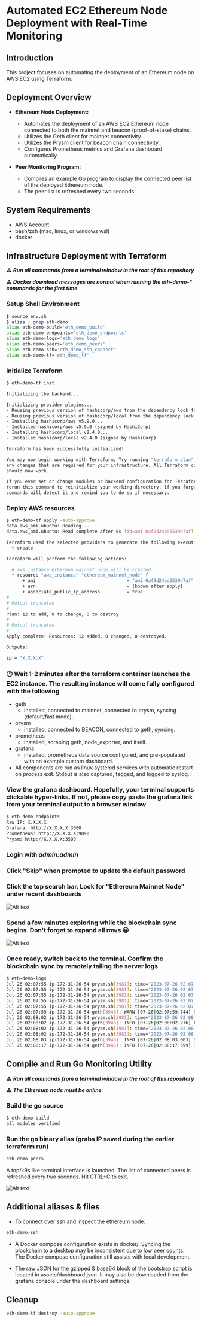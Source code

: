 # Automated EC2 Ethereum Node Deployment with Real-Time Monitoring

## Introduction

This project focuses on automating the deployment of an Ethereum node on AWS EC2 using Terraform.

## Deployment Overview

- **Ethereum Node Deployment:**
  - Automates the deployment of an AWS EC2 Ethereum node connected to both the mainnet and beacon (proof-of-stake) chains.
  - Utilizes the Geth client for mainnet connectivity.
  - Utilizes the Prysm client for beacon chain connectivity.
  - Configures Prometheus metrics and Grafana dashboard automatically.

- **Peer Monitoring Program:**
  - Compiles an example Go program to display the connected peer list of the deployed Ethereum node.
  - The peer list is refreshed every two seconds.

## System Requirements

- AWS Account
- bash/zsh (mac, linux, or windows wsl)
- docker

## Infrastructure Deployment with Terraform

:warning: ***Run all commands from a terminal window in the root of this repository***

:warning: ***Docker download messages are normal when running the eth-demo-\* commands for the first time***

### Setup Shell Environment

```bash
$ source env.sh 
$ alias | grep eth-demo
alias eth-demo-build='eth_demo_build'
alias eth-demo-endpoints='eth_demo_endpoints'
alias eth-demo-logs='eth_demo_logs'
alias eth-demo-peers='eth_demo_peers'
alias eth-demo-ssh='eth_demo_ssh_connect'
alias eth-demo-tf='eth_demo_tf'
```

### Initialize Terraform

```bash
$ eth-demo-tf init

Initializing the backend...

Initializing provider plugins...
- Reusing previous version of hashicorp/aws from the dependency lock file
- Reusing previous version of hashicorp/local from the dependency lock file
- Installing hashicorp/aws v5.9.0...
- Installed hashicorp/aws v5.9.0 (signed by HashiCorp)
- Installing hashicorp/local v2.4.0...
- Installed hashicorp/local v2.4.0 (signed by HashiCorp)

Terraform has been successfully initialized!

You may now begin working with Terraform. Try running "terraform plan" to see
any changes that are required for your infrastructure. All Terraform commands
should now work.

If you ever set or change modules or backend configuration for Terraform,
rerun this command to reinitialize your working directory. If you forget, other
commands will detect it and remind you to do so if necessary.
```

### Deploy AWS resources

```bash
$ eth-demo-tf apply -auto-approve
data.aws_ami.ubuntu: Reading...
data.aws_ami.ubuntu: Read complete after 0s [id=ami-0af9d24bd5539d7af]

Terraform used the selected providers to generate the following execution plan. Resource actions are indicated with the following symbols:
  + create

Terraform will perform the following actions:

  # aws_instance.ethereum_mainnet_node will be created
  + resource "aws_instance" "ethereum_mainnet_node" {
      + ami                                  = "ami-0af9d24bd5539d7af"
      + arn                                  = (known after apply)
      + associate_public_ip_address          = true
#
# Output truncated
#
Plan: 12 to add, 0 to change, 0 to destroy.
#
# Output truncated
#
Apply complete! Resources: 12 added, 0 changed, 0 destroyed.

Outputs:

ip = "X.X.X.X"
```

### :clock1: Wait 1-2 minutes after the terraform container launches the EC2 instance. The resulting instance will come fully configured with the following

- geth
  - installed, connected to mainnet, connected to prysm, syncing (default/fast mode).
- prysm
  - installed, connected to BEACON, connected to geth, syncing.
- prometheus
  - installed, scraping geth, node_exporter, and itself.
- grafana
  - installed, prometheus data source configured, and pre-populated with an example custom dashboard.
- All components are run as linux systemd services with automatic restart on process exit. Stdout is also captured, tagged, and logged to syslog.

### View the grafana dashboard. Hopefully, your terminal supports clickable hyper-links.  If not, please copy paste the grafana link from your terminal output to a browser window

```bash
$ eth-demo-endpoints 
Raw IP: X.X.X.X
Grafana: http://X.X.X.X:3000
Prometheus: http://X.X.X.X:9090
Prysm: http://X.X.X.X:3500
```

### Login with ***admin:admin***

### Click "Skip" when prompted to update the default password

### Click the top search bar. Look for "Ethereum Mainnet Node" under recent dashboards

![Alt text](assets/dashboard-search.png)

### Spend a few minutes exploring while the blockchain sync begins.  Don't forget to expand all rows :grinning:

![Alt text](assets/dashboard-expand.png)

### Once ready, switch back to the terminal. Confirm the blockchain sync by remotely tailing the server logs

```bash
$ eth-demo-logs
Jul 26 02:07:55 ip-172-31-26-54 prysm.sh[3981]: time="2023-07-26 02:07:55" level=info msg="Called new payload with optimistic block" payloadBlockHash=0x15322b43fb4e prefix=blockchain slot=6724922
Jul 26 02:07:55 ip-172-31-26-54 prysm.sh[3981]: time="2023-07-26 02:07:55" level=info msg="Called new payload with optimistic block" payloadBlockHash=0x71c46dfe86cb prefix=blockchain slot=6724923
Jul 26 02:07:55 ip-172-31-26-54 prysm.sh[3981]: time="2023-07-26 02:07:55" level=info msg="Called new payload with optimistic block" payloadBlockHash=0xed49b6423b19 prefix=blockchain slot=6724924
Jul 26 02:07:55 ip-172-31-26-54 prysm.sh[3981]: time="2023-07-26 02:07:55" level=info msg="Called new payload with optimistic block" payloadBlockHash=0x618d8d2f64ad prefix=blockchain slot=6724925
Jul 26 02:07:55 ip-172-31-26-54 prysm.sh[3981]: time="2023-07-26 02:07:55" level=info msg="Called new payload with optimistic block" payloadBlockHash=0x1e8f560d04b4 prefix=blockchain slot=6724926
Jul 26 02:07:59 ip-172-31-26-54 geth[3946]: WARN [07-26|02:07:59.744] Snapshot extension registration failed   peer=cd0e3f58 err="peer connected on snap without compatible eth support"
Jul 26 02:08:02 ip-172-31-26-54 prysm.sh[3981]: time="2023-07-26 02:08:02" level=info msg="Called new payload with optimistic block" payloadBlockHash=0xd3eb51430d3f prefix=blockchain slot=6724927
Jul 26 02:08:02 ip-172-31-26-54 geth[3946]: INFO [07-26|02:08:02.276] Forkchoice requested sync to new head    number=17,542,253 hash=d3eb51..fb28ae finalized=17,542,191
Jul 26 02:08:02 ip-172-31-26-54 prysm.sh[3981]: time="2023-07-26 02:08:02" level=info msg="Called fork choice updated with optimistic block" finalizedPayloadBlockHash=0xd461c44c2ff9 headPayloadBlockHash=0xd3eb51430d3f headSlot=6724927 prefix=blockchain
Jul 26 02:08:02 ip-172-31-26-54 prysm.sh[3981]: time="2023-07-26 02:08:02" level=info msg="Processing block batch of size 64 starting from  0x4db0f7c3... 6724928/6959438 - estimated time remaining 20h21m24s" blocksPerSecond=3.2 peers=50 prefix=initial-sync
Jul 26 02:08:03 ip-172-31-26-54 geth[3946]: INFO [07-26|02:08:03.003] Syncing: chain download in progress      synced=27.09% chain=19.31GiB   headers=4,792,320@1.59GiB    bodies=4,752,473@11.86GiB   receipts=4,752,473@5.86GiB    eta=2h7m1.199s
Jul 26 02:08:17 ip-172-31-26-54 geth[3946]: INFO [07-26|02:08:17.599] Syncing: chain download in progress      synced=27.11% chain=19.39GiB   headers=4,794,368@1.59GiB    bodies=4,755,816@11.92GiB   receipts=4,755,816@5.88GiB    eta=2h7m33.104s
```

## Compile and Run Go Monitoring Utility

:warning: ***Run all commands from a terminal window in the root of this repository***

:warning: ***The Ethereum node must be online***

### Build the go source

```bash
$ eth-demo-build
all modules verified
```

### Run the go binary alias (grabs IP saved during the earlier terraform run)

```bash
eth-demo-peers
```

A top/k9s like terminal interface is launched. The list of connected peers is refreshed every two seconds.  Hit CTRL+C to exit.

![Alt text](assets/peers.png)

## Additional aliases & files

- To connect over ssh and inspect the ethereum node:

```bash
eth-demo-ssh
```

- A Docker compose configuration exists in docker/. Syncing the blockchain to a desktop may be inconsistent due to low peer counts. The Docker compose configuration still assists with local development.

- The raw JSON for the gzipped & base64 block of the bootstrap script is located in assets/dashboard.json. It may also be downloaded from the grafana console under the dashboard settings.

## Cleanup

```bash
eth-demo-tf destroy -auto-approve
```

